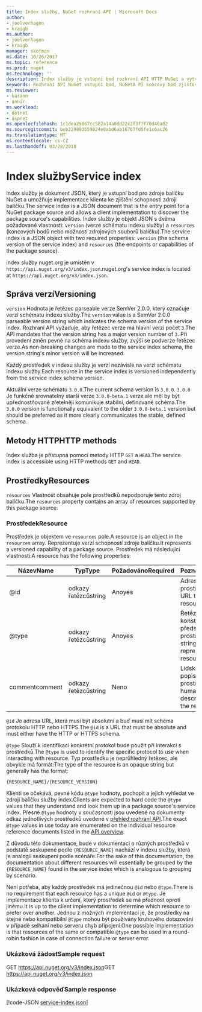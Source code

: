 ```yaml
---
title: Index služby, NuGet rozhraní API | Microsoft Docs
author:
- joelverhagen
- kraigb
ms.author:
- joelverhagen
- kraigb
manager: skofman
ms.date: 10/26/2017
ms.topic: reference
ms.prod: nuget
ms.technology: ''
description: Index služby je vstupní bod rozhraní API HTTP NuGet a vytvoří výčet možností serveru.
keywords: Rozhraní API NuGet vstupní bod, NuGetA PI koncový bod zjišťování
ms.reviewer:
- karann
- unnir
ms.workload:
- dotnet
- aspnet
ms.openlocfilehash: 1c1dea25067cc582a14a0dd22c2f3f7f70d40a02
ms.sourcegitcommit: beb229893559824e8abd6ab16707fd5fe1c6ac26
ms.translationtype: MT
ms.contentlocale: cs-CZ
ms.lasthandoff: 03/28/2018
---
```

# <a name="service-index"></a><span data-ttu-id="bbdde-104">Index služby</span><span class="sxs-lookup"><span data-stu-id="bbdde-104">Service index</span></span>

<span data-ttu-id="bbdde-105">Index služby je dokument JSON, který je vstupní bod pro zdroje balíčku NuGet a umožňuje implementace klienta ke zjištění schopnosti zdroji balíčku.</span><span class="sxs-lookup"><span data-stu-id="bbdde-105">The service index is a JSON document that is the entry point for a NuGet package source and allows a client implementation to discover the package source's capabilities.</span></span> <span data-ttu-id="bbdde-106">Index služby je objekt JSON s dvěma požadované vlastnosti: `version` (verze schématu indexu služby) a `resources` (koncových bodů nebo možnosti zdrojových souborů balíčku).</span><span class="sxs-lookup"><span data-stu-id="bbdde-106">The service index is a JSON object with two required properties: `version` (the schema version of the service index) and `resources`  (the endpoints or capabilities of the package source).</span></span>

<span data-ttu-id="bbdde-107">index služby nuget.org je umístěn v `https://api.nuget.org/v3/index.json`.</span><span class="sxs-lookup"><span data-stu-id="bbdde-107">nuget.org's service index is located at `https://api.nuget.org/v3/index.json`.</span></span>

## <a name="versioning"></a><span data-ttu-id="bbdde-108">Správa verzí</span><span class="sxs-lookup"><span data-stu-id="bbdde-108">Versioning</span></span>

<span data-ttu-id="bbdde-109">`version` Hodnota je řetězec parseable verze SemVer 2.0.0, který označuje verzi schématu indexu služby.</span><span class="sxs-lookup"><span data-stu-id="bbdde-109">The `version` value is a SemVer 2.0.0 parseable version string which indicates the schema version of the service index.</span></span> <span data-ttu-id="bbdde-110">Rozhraní API vyžaduje, aby řetězec verze má hlavní verzi počet `3`.</span><span class="sxs-lookup"><span data-stu-id="bbdde-110">The API mandates that the version string has a major version number of `3`.</span></span> <span data-ttu-id="bbdde-111">Při provedení změn pevné na schéma indexu služby, zvýší se podverze řetězec verze.</span><span class="sxs-lookup"><span data-stu-id="bbdde-111">As non-breaking changes are made to the service index schema, the version string's minor version will be increased.</span></span>

<span data-ttu-id="bbdde-112">Každý prostředek v indexu služby je verzí nezávisle na verzi schématu indexu služby.</span><span class="sxs-lookup"><span data-stu-id="bbdde-112">Each resource in the service index is versioned independently from the service index schema version.</span></span>

<span data-ttu-id="bbdde-113">Aktuální verze schématu `3.0.0`.</span><span class="sxs-lookup"><span data-stu-id="bbdde-113">The current schema version is `3.0.0`.</span></span> <span data-ttu-id="bbdde-114">`3.0.0` Je funkčně srovnatelný starší verze `3.0.0-beta.1` verze ale měl by být upřednostňované zřetelněji komunikuje stabilní, definované schéma.</span><span class="sxs-lookup"><span data-stu-id="bbdde-114">The `3.0.0` version is functionally equivalent to the older `3.0.0-beta.1` version but should be preferred as it more clearly communicates the stable, defined schema.</span></span>

## <a name="http-methods"></a><span data-ttu-id="bbdde-115">Metody HTTP</span><span class="sxs-lookup"><span data-stu-id="bbdde-115">HTTP methods</span></span>

<span data-ttu-id="bbdde-116">Index služba je přístupná pomocí metody HTTP `GET` a `HEAD`.</span><span class="sxs-lookup"><span data-stu-id="bbdde-116">The service index is accessible using HTTP methods `GET` and `HEAD`.</span></span>

## <a name="resources"></a><span data-ttu-id="bbdde-117">Prostředky</span><span class="sxs-lookup"><span data-stu-id="bbdde-117">Resources</span></span>

<span data-ttu-id="bbdde-118">`resources` Vlastnost obsahuje pole prostředků nepodporuje tento zdroj balíčku.</span><span class="sxs-lookup"><span data-stu-id="bbdde-118">The `resources` property contains an array of resources supported by this package source.</span></span>

### <a name="resource"></a><span data-ttu-id="bbdde-119">Prostředek</span><span class="sxs-lookup"><span data-stu-id="bbdde-119">Resource</span></span>

<span data-ttu-id="bbdde-120">Prostředek je objektem ve `resources` pole.</span><span class="sxs-lookup"><span data-stu-id="bbdde-120">A resource is an object in the `resources` array.</span></span> <span data-ttu-id="bbdde-121">Reprezentuje verzí schopností zdroje balíčku.</span><span class="sxs-lookup"><span data-stu-id="bbdde-121">It represents a versioned capability of a package source.</span></span> <span data-ttu-id="bbdde-122">Prostředek má následující vlastnosti:</span><span class="sxs-lookup"><span data-stu-id="bbdde-122">A resource has the following properties:</span></span>

<span data-ttu-id="bbdde-123">Název</span><span class="sxs-lookup"><span data-stu-id="bbdde-123">Name</span></span>          | <span data-ttu-id="bbdde-124">Typ</span><span class="sxs-lookup"><span data-stu-id="bbdde-124">Type</span></span>   | <span data-ttu-id="bbdde-125">Požadováno</span><span class="sxs-lookup"><span data-stu-id="bbdde-125">Required</span></span> | <span data-ttu-id="bbdde-126">Poznámky</span><span class="sxs-lookup"><span data-stu-id="bbdde-126">Notes</span></span>
------------- | ------ | -------- | -----
@id           | <span data-ttu-id="bbdde-127">odkazy řetězců</span><span class="sxs-lookup"><span data-stu-id="bbdde-127">string</span></span> | <span data-ttu-id="bbdde-128">Ano</span><span class="sxs-lookup"><span data-stu-id="bbdde-128">yes</span></span>      | <span data-ttu-id="bbdde-129">Adresa URL prostředku</span><span class="sxs-lookup"><span data-stu-id="bbdde-129">The URL to the resource</span></span>
@type         | <span data-ttu-id="bbdde-130">odkazy řetězců</span><span class="sxs-lookup"><span data-stu-id="bbdde-130">string</span></span> | <span data-ttu-id="bbdde-131">Ano</span><span class="sxs-lookup"><span data-stu-id="bbdde-131">yes</span></span>      | <span data-ttu-id="bbdde-132">Řetězcová konstanta představující typ prostředku</span><span class="sxs-lookup"><span data-stu-id="bbdde-132">A string constant representing the resource type</span></span>
<span data-ttu-id="bbdde-133">comment</span><span class="sxs-lookup"><span data-stu-id="bbdde-133">comment</span></span>       | <span data-ttu-id="bbdde-134">odkazy řetězců</span><span class="sxs-lookup"><span data-stu-id="bbdde-134">string</span></span> | <span data-ttu-id="bbdde-135">Ne</span><span class="sxs-lookup"><span data-stu-id="bbdde-135">no</span></span>       | <span data-ttu-id="bbdde-136">Lidské čitelný popis prostředku</span><span class="sxs-lookup"><span data-stu-id="bbdde-136">A human readable description of the resource</span></span>

<span data-ttu-id="bbdde-137">`@id` Je adresa URL, která musí být absolutní a buď musí mít schéma protokolu HTTP nebo HTTPS.</span><span class="sxs-lookup"><span data-stu-id="bbdde-137">The `@id` is a URL that must be absolute and must either have the HTTP or HTTPS schema.</span></span>

<span data-ttu-id="bbdde-138">`@type` Slouží k identifikaci konkrétní protokol bude použit při interakci s prostředků.</span><span class="sxs-lookup"><span data-stu-id="bbdde-138">The `@type` is used to identify the specific protocol to use when interacting with resource.</span></span> <span data-ttu-id="bbdde-139">Typ prostředku je neprůhledný řetězec, ale obvykle má formát:</span><span class="sxs-lookup"><span data-stu-id="bbdde-139">The type of the resource is an opaque string but generally has the format:</span></span>

    {RESOURCE_NAME}/{RESOURCE_VERSION}

<span data-ttu-id="bbdde-140">Klienti se očekává, pevné kódu `@type` hodnoty, pochopit a jejich vyhledat ve zdroji balíčku služby index.</span><span class="sxs-lookup"><span data-stu-id="bbdde-140">Clients are expected to hard code the `@type` values that they understand and look them up in a package source's service index.</span></span> <span data-ttu-id="bbdde-141">Přesné `@type` hodnoty v současnosti jsou uvedené na dokumenty odkaz jednotlivých prostředků uvedené v [přehled rozhraní API](overview.md#resources-and-schema).</span><span class="sxs-lookup"><span data-stu-id="bbdde-141">The exact `@type` values in use today are enumerated on the individual resource reference documents listed in the [API overview](overview.md#resources-and-schema).</span></span>

<span data-ttu-id="bbdde-142">Z důvodu této dokumentace, bude v dokumentaci o různých prostředků v podstatě seskupené podle `{RESOURCE_NAME}` nachází v indexu služby, která je analogií seskupení podle scénáře.</span><span class="sxs-lookup"><span data-stu-id="bbdde-142">For the sake of this documentation, the documentation about different resources will essentially be grouped by the `{RESOURCE_NAME}` found in the service index which is analogous to grouping by scenario.</span></span> 

<span data-ttu-id="bbdde-143">Není potřeba, aby každý prostředek má jedinečnou `@id` nebo `@type`.</span><span class="sxs-lookup"><span data-stu-id="bbdde-143">There is no requirement that each resource has a unique `@id` or `@type`.</span></span> <span data-ttu-id="bbdde-144">Je implementace klienta k určení, který prostředek se má přednost oproti jinému.</span><span class="sxs-lookup"><span data-stu-id="bbdde-144">It is up to the client implementation to determine which resource to prefer over another.</span></span> <span data-ttu-id="bbdde-145">Jednou z možných implementací je, že prostředky na stejné nebo kompatibilní `@type` mohou být používány kruhového dotazování v případě selhání nebo serveru chyb připojení.</span><span class="sxs-lookup"><span data-stu-id="bbdde-145">One possible implementation is that resources of the same or compatible `@type` can be used in a round-robin fashion in case of connection failure or server error.</span></span>

### <a name="sample-request"></a><span data-ttu-id="bbdde-146">Ukázková žádost</span><span class="sxs-lookup"><span data-stu-id="bbdde-146">Sample request</span></span>

<span data-ttu-id="bbdde-147">GET https://api.nuget.org/v3/index.json</span><span class="sxs-lookup"><span data-stu-id="bbdde-147">GET https://api.nuget.org/v3/index.json</span></span>

### <a name="sample-response"></a><span data-ttu-id="bbdde-148">Ukázková odpověď</span><span class="sxs-lookup"><span data-stu-id="bbdde-148">Sample response</span></span>

[!code-JSON [service-index.json](./_data/service-index.json)]
